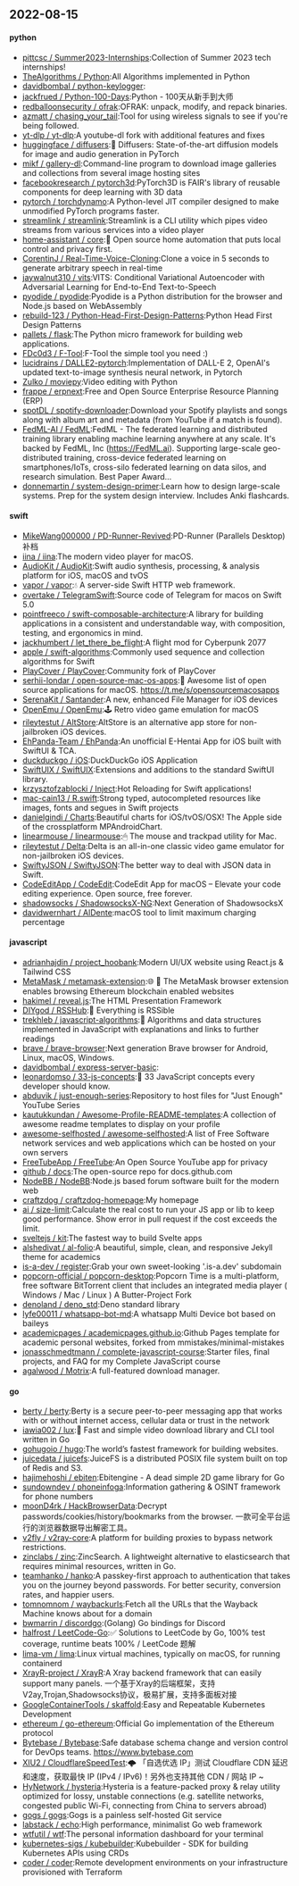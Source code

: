 ## 2022-08-15

#### python
* [pittcsc / Summer2023-Internships](https://github.com/pittcsc/Summer2023-Internships):Collection of Summer 2023 tech internships!
* [TheAlgorithms / Python](https://github.com/TheAlgorithms/Python):All Algorithms implemented in Python
* [davidbombal / python-keylogger](https://github.com/davidbombal/python-keylogger):
* [jackfrued / Python-100-Days](https://github.com/jackfrued/Python-100-Days):Python - 100天从新手到大师
* [redballoonsecurity / ofrak](https://github.com/redballoonsecurity/ofrak):OFRAK: unpack, modify, and repack binaries.
* [azmatt / chasing_your_tail](https://github.com/azmatt/chasing_your_tail):Tool for using wireless signals to see if you're being followed.
* [yt-dlp / yt-dlp](https://github.com/yt-dlp/yt-dlp):A youtube-dl fork with additional features and fixes
* [huggingface / diffusers](https://github.com/huggingface/diffusers):🤗
Diffusers: State-of-the-art diffusion models for image and audio generation in PyTorch
* [mikf / gallery-dl](https://github.com/mikf/gallery-dl):Command-line program to download image galleries and collections from several image hosting sites
* [facebookresearch / pytorch3d](https://github.com/facebookresearch/pytorch3d):PyTorch3D is FAIR's library of reusable components for deep learning with 3D data
* [pytorch / torchdynamo](https://github.com/pytorch/torchdynamo):A Python-level JIT compiler designed to make unmodified PyTorch programs faster.
* [streamlink / streamlink](https://github.com/streamlink/streamlink):Streamlink is a CLI utility which pipes video streams from various services into a video player
* [home-assistant / core](https://github.com/home-assistant/core):🏡
Open source home automation that puts local control and privacy first.
* [CorentinJ / Real-Time-Voice-Cloning](https://github.com/CorentinJ/Real-Time-Voice-Cloning):Clone a voice in 5 seconds to generate arbitrary speech in real-time
* [jaywalnut310 / vits](https://github.com/jaywalnut310/vits):VITS: Conditional Variational Autoencoder with Adversarial Learning for End-to-End Text-to-Speech
* [pyodide / pyodide](https://github.com/pyodide/pyodide):Pyodide is a Python distribution for the browser and Node.js based on WebAssembly
* [rebuild-123 / Python-Head-First-Design-Patterns](https://github.com/rebuild-123/Python-Head-First-Design-Patterns):Python Head First Design Patterns
* [pallets / flask](https://github.com/pallets/flask):The Python micro framework for building web applications.
* [FDc0d3 / F-Tool](https://github.com/FDc0d3/F-Tool):F-Tool the simple tool you need :)
* [lucidrains / DALLE2-pytorch](https://github.com/lucidrains/DALLE2-pytorch):Implementation of DALL-E 2, OpenAI's updated text-to-image synthesis neural network, in Pytorch
* [Zulko / moviepy](https://github.com/Zulko/moviepy):Video editing with Python
* [frappe / erpnext](https://github.com/frappe/erpnext):Free and Open Source Enterprise Resource Planning (ERP)
* [spotDL / spotify-downloader](https://github.com/spotDL/spotify-downloader):Download your Spotify playlists and songs along with album art and metadata (from YouTube if a match is found).
* [FedML-AI / FedML](https://github.com/FedML-AI/FedML):FedML - The federated learning and distributed training library enabling machine learning anywhere at any scale. It's backed by FedML, Inc (https://FedML.ai). Supporting large-scale geo-distributed training, cross-device federated learning on smartphones/IoTs, cross-silo federated learning on data silos, and research simulation. Best Paper Award…
* [donnemartin / system-design-primer](https://github.com/donnemartin/system-design-primer):Learn how to design large-scale systems. Prep for the system design interview. Includes Anki flashcards.

#### swift
* [MikeWang000000 / PD-Runner-Revived](https://github.com/MikeWang000000/PD-Runner-Revived):PD-Runner (Parallels Desktop) 补档
* [iina / iina](https://github.com/iina/iina):The modern video player for macOS.
* [AudioKit / AudioKit](https://github.com/AudioKit/AudioKit):Swift audio synthesis, processing, & analysis platform for iOS, macOS and tvOS
* [vapor / vapor](https://github.com/vapor/vapor):💧
A server-side Swift HTTP web framework.
* [overtake / TelegramSwift](https://github.com/overtake/TelegramSwift):Source code of Telegram for macos on Swift 5.0
* [pointfreeco / swift-composable-architecture](https://github.com/pointfreeco/swift-composable-architecture):A library for building applications in a consistent and understandable way, with composition, testing, and ergonomics in mind.
* [jackhumbert / let_there_be_flight](https://github.com/jackhumbert/let_there_be_flight):A flight mod for Cyberpunk 2077
* [apple / swift-algorithms](https://github.com/apple/swift-algorithms):Commonly used sequence and collection algorithms for Swift
* [PlayCover / PlayCover](https://github.com/PlayCover/PlayCover):Community fork of PlayCover
* [serhii-londar / open-source-mac-os-apps](https://github.com/serhii-londar/open-source-mac-os-apps):🚀
Awesome list of open source applications for macOS. https://t.me/s/opensourcemacosapps
* [SerenaKit / Santander](https://github.com/SerenaKit/Santander):A new, enhanced File Manager for iOS devices
* [OpenEmu / OpenEmu](https://github.com/OpenEmu/OpenEmu):🕹
Retro video game emulation for macOS
* [rileytestut / AltStore](https://github.com/rileytestut/AltStore):AltStore is an alternative app store for non-jailbroken iOS devices.
* [EhPanda-Team / EhPanda](https://github.com/EhPanda-Team/EhPanda):An unofficial E-Hentai App for iOS built with SwiftUI & TCA.
* [duckduckgo / iOS](https://github.com/duckduckgo/iOS):DuckDuckGo iOS Application
* [SwiftUIX / SwiftUIX](https://github.com/SwiftUIX/SwiftUIX):Extensions and additions to the standard SwiftUI library.
* [krzysztofzablocki / Inject](https://github.com/krzysztofzablocki/Inject):Hot Reloading for Swift applications!
* [mac-cain13 / R.swift](https://github.com/mac-cain13/R.swift):Strong typed, autocompleted resources like images, fonts and segues in Swift projects
* [danielgindi / Charts](https://github.com/danielgindi/Charts):Beautiful charts for iOS/tvOS/OSX! The Apple side of the crossplatform MPAndroidChart.
* [linearmouse / linearmouse](https://github.com/linearmouse/linearmouse):🖱
The mouse and trackpad utility for Mac.
* [rileytestut / Delta](https://github.com/rileytestut/Delta):Delta is an all-in-one classic video game emulator for non-jailbroken iOS devices.
* [SwiftyJSON / SwiftyJSON](https://github.com/SwiftyJSON/SwiftyJSON):The better way to deal with JSON data in Swift.
* [CodeEditApp / CodeEdit](https://github.com/CodeEditApp/CodeEdit):CodeEdit App for macOS – Elevate your code editing experience. Open source, free forever.
* [shadowsocks / ShadowsocksX-NG](https://github.com/shadowsocks/ShadowsocksX-NG):Next Generation of ShadowsocksX
* [davidwernhart / AlDente](https://github.com/davidwernhart/AlDente):macOS tool to limit maximum charging percentage

#### javascript
* [adrianhajdin / project_hoobank](https://github.com/adrianhajdin/project_hoobank):Modern UI/UX website using React.js & Tailwind CSS
* [MetaMask / metamask-extension](https://github.com/MetaMask/metamask-extension):🌐
🔌
The MetaMask browser extension enables browsing Ethereum blockchain enabled websites
* [hakimel / reveal.js](https://github.com/hakimel/reveal.js):The HTML Presentation Framework
* [DIYgod / RSSHub](https://github.com/DIYgod/RSSHub):🍰
Everything is RSSible
* [trekhleb / javascript-algorithms](https://github.com/trekhleb/javascript-algorithms):📝
Algorithms and data structures implemented in JavaScript with explanations and links to further readings
* [brave / brave-browser](https://github.com/brave/brave-browser):Next generation Brave browser for Android, Linux, macOS, Windows.
* [davidbombal / express-server-basic](https://github.com/davidbombal/express-server-basic):
* [leonardomso / 33-js-concepts](https://github.com/leonardomso/33-js-concepts):📜
33 JavaScript concepts every developer should know.
* [abduvik / just-enough-series](https://github.com/abduvik/just-enough-series):Repository to host files for "Just Enough" YouTube Series
* [kautukkundan / Awesome-Profile-README-templates](https://github.com/kautukkundan/Awesome-Profile-README-templates):A collection of awesome readme templates to display on your profile
* [awesome-selfhosted / awesome-selfhosted](https://github.com/awesome-selfhosted/awesome-selfhosted):A list of Free Software network services and web applications which can be hosted on your own servers
* [FreeTubeApp / FreeTube](https://github.com/FreeTubeApp/FreeTube):An Open Source YouTube app for privacy
* [github / docs](https://github.com/github/docs):The open-source repo for docs.github.com
* [NodeBB / NodeBB](https://github.com/NodeBB/NodeBB):Node.js based forum software built for the modern web
* [craftzdog / craftzdog-homepage](https://github.com/craftzdog/craftzdog-homepage):My homepage
* [ai / size-limit](https://github.com/ai/size-limit):Calculate the real cost to run your JS app or lib to keep good performance. Show error in pull request if the cost exceeds the limit.
* [sveltejs / kit](https://github.com/sveltejs/kit):The fastest way to build Svelte apps
* [alshedivat / al-folio](https://github.com/alshedivat/al-folio):A beautiful, simple, clean, and responsive Jekyll theme for academics
* [is-a-dev / register](https://github.com/is-a-dev/register):Grab your own sweet-looking '.is-a.dev' subdomain
* [popcorn-official / popcorn-desktop](https://github.com/popcorn-official/popcorn-desktop):Popcorn Time is a multi-platform, free software BitTorrent client that includes an integrated media player ( Windows / Mac / Linux ) A Butter-Project Fork
* [denoland / deno_std](https://github.com/denoland/deno_std):Deno standard library
* [lyfe00011 / whatsapp-bot-md](https://github.com/lyfe00011/whatsapp-bot-md):A whatsapp Multi Device bot based on baileys
* [academicpages / academicpages.github.io](https://github.com/academicpages/academicpages.github.io):Github Pages template for academic personal websites, forked from mmistakes/minimal-mistakes
* [jonasschmedtmann / complete-javascript-course](https://github.com/jonasschmedtmann/complete-javascript-course):Starter files, final projects, and FAQ for my Complete JavaScript course
* [agalwood / Motrix](https://github.com/agalwood/Motrix):A full-featured download manager.

#### go
* [berty / berty](https://github.com/berty/berty):Berty is a secure peer-to-peer messaging app that works with or without internet access, cellular data or trust in the network
* [iawia002 / lux](https://github.com/iawia002/lux):👾
Fast and simple video download library and CLI tool written in Go
* [gohugoio / hugo](https://github.com/gohugoio/hugo):The world’s fastest framework for building websites.
* [juicedata / juicefs](https://github.com/juicedata/juicefs):JuiceFS is a distributed POSIX file system built on top of Redis and S3.
* [hajimehoshi / ebiten](https://github.com/hajimehoshi/ebiten):Ebitengine - A dead simple 2D game library for Go
* [sundowndev / phoneinfoga](https://github.com/sundowndev/phoneinfoga):Information gathering & OSINT framework for phone numbers
* [moonD4rk / HackBrowserData](https://github.com/moonD4rk/HackBrowserData):Decrypt passwords/cookies/history/bookmarks from the browser. 一款可全平台运行的浏览器数据导出解密工具。
* [v2fly / v2ray-core](https://github.com/v2fly/v2ray-core):A platform for building proxies to bypass network restrictions.
* [zinclabs / zinc](https://github.com/zinclabs/zinc):ZincSearch. A lightweight alternative to elasticsearch that requires minimal resources, written in Go.
* [teamhanko / hanko](https://github.com/teamhanko/hanko):A passkey-first approach to authentication that takes you on the journey beyond passwords. For better security, conversion rates, and happier users.
* [tomnomnom / waybackurls](https://github.com/tomnomnom/waybackurls):Fetch all the URLs that the Wayback Machine knows about for a domain
* [bwmarrin / discordgo](https://github.com/bwmarrin/discordgo):(Golang) Go bindings for Discord
* [halfrost / LeetCode-Go](https://github.com/halfrost/LeetCode-Go):✅
Solutions to LeetCode by Go, 100% test coverage, runtime beats 100% / LeetCode 题解
* [lima-vm / lima](https://github.com/lima-vm/lima):Linux virtual machines, typically on macOS, for running containerd
* [XrayR-project / XrayR](https://github.com/XrayR-project/XrayR):A Xray backend framework that can easily support many panels. 一个基于Xray的后端框架，支持V2ay,Trojan,Shadowsocks协议，极易扩展，支持多面板对接
* [GoogleContainerTools / skaffold](https://github.com/GoogleContainerTools/skaffold):Easy and Repeatable Kubernetes Development
* [ethereum / go-ethereum](https://github.com/ethereum/go-ethereum):Official Go implementation of the Ethereum protocol
* [Bytebase / Bytebase](https://github.com/Bytebase/Bytebase):Safe database schema change and version control for DevOps teams. https://www.bytebase.com
* [XIU2 / CloudflareSpeedTest](https://github.com/XIU2/CloudflareSpeedTest):🌩
「自选优选 IP」测试 Cloudflare CDN 延迟和速度，获取最快 IP (IPv4 / IPv6)！另外也支持其他 CDN / 网站 IP ~
* [HyNetwork / hysteria](https://github.com/HyNetwork/hysteria):Hysteria is a feature-packed proxy & relay utility optimized for lossy, unstable connections (e.g. satellite networks, congested public Wi-Fi, connecting from China to servers abroad)
* [gogs / gogs](https://github.com/gogs/gogs):Gogs is a painless self-hosted Git service
* [labstack / echo](https://github.com/labstack/echo):High performance, minimalist Go web framework
* [wtfutil / wtf](https://github.com/wtfutil/wtf):The personal information dashboard for your terminal
* [kubernetes-sigs / kubebuilder](https://github.com/kubernetes-sigs/kubebuilder):Kubebuilder - SDK for building Kubernetes APIs using CRDs
* [coder / coder](https://github.com/coder/coder):Remote development environments on your infrastructure provisioned with Terraform
